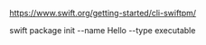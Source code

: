 https://www.swift.org/getting-started/cli-swiftpm/

swift package init --name Hello --type executable